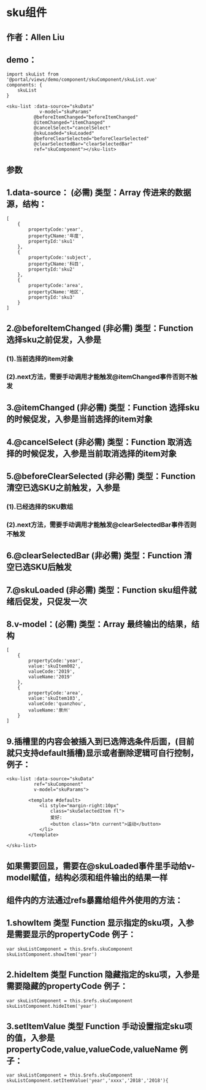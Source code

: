 
# sku组件
## 作者：Allen Liu
## demo：

```
import skuList from '@portal/views/demo/component/skuComponent/skuList.vue'
components: {
    skuList
}
```

```
<sku-list :data-source="skuData"
            v-model="skuParams"
          @beforeItemChanged="beforeItemChanged"
          @itemChanged="itemChanged"
          @cancelSelect="cancelSelect"
          @skuLoaded="skuLoaded"
          @beforeClearSelected="beforeClearSelected"
          @clearSelectedBar="clearSelectedBar"
          ref="skuComponent"></sku-list>
```
## 参数
## 1.data-source： (必需) 类型：Array 传进来的数据源，结构：
```
[
    {
        propertyCode:'year',
        propertyCName:'年度',
        propertyId:'sku1'
    },
    {
        propertyCode:'subject',
        propertyCName:'科目',
        propertyId:'sku2'
    },
    {
        propertyCode:'area',
        propertyCName:'地区',
        propertyId:'sku3'
    }
]
```


## 2.@beforeItemChanged (非必需) 类型：Function 选择sku之前促发，入参是
### (1).当前选择的item对象
### (2).next方法，需要手动调用才能触发@itemChanged事件否则不触发
## 3.@itemChanged  (非必需) 类型：Function 选择sku的时候促发，入参是当前选择的item对象

## 4.@cancelSelect (非必需) 类型：Function 取消选择的时候促发，入参是当前取消选择的item对象

## 5.@beforeClearSelected (非必需) 类型：Function 清空已选SKU之前触发，入参是
### (1).已经选择的SKU数组
### (2).next方法，需要手动调用才能触发@clearSelectedBar事件否则不触发

## 6.@clearSelectedBar (非必需) 类型：Function 清空已选SKU后触发

## 7.@skuLoaded (非必需) 类型：Function sku组件就绪后促发，只促发一次

## 8.v-model：(必需) 类型：Array 最终输出的结果，结构

```
[
    {
        propertyCode:'year',
        value:'skuItem002',
        valueCode:'2019',
        valueName:'2019'
    },
    {
        propertyCode:'area',
        value:'skuItem103',
        valueCode:'quanzhou',
        valueName:'泉州'
    }
]
```

## 9.插槽里的内容会被插入到已选筛选条件后面，(目前就只支持default插槽)显示或者删除逻辑可自行控制，例子：
```
<sku-list :data-source="skuData"
          ref="skuComponent"
          v-model="skuParams">

        <template #default>
            <li style="margin-right:10px"
                class="skuSelectedItem fl">
                爱好:
                <button class="btn current">运动</button>
            </li>
        </template>

</sku-list>
```



## 如果需要回显，需要在@skuLoaded事件里手动给v-model赋值，结构必须和组件输出的结果一样



## 组件内的方法通过refs暴露给组件外使用的方法：

## 1.showItem 类型 Function 显示指定的sku项，入参是需要显示的propertyCode 例子：

```
var skuListComponent = this.$refs.skuComponent
skuListComponent.showItem('year')
```

## 2.hideItem 类型 Function 隐藏指定的sku项，入参是需要隐藏的propertyCode 例子：
```
var skuListComponent = this.$refs.skuComponent
skuListComponent.hideItem('year')
```

## 3.setItemValue 类型 Function 手动设置指定sku项的值，入参是 propertyCode,value,valueCode,valueName   例子：
```
var skuListComponent = this.$refs.skuComponent
skuListComponent.setItemValue('year','xxxx','2018','2018'){
```
